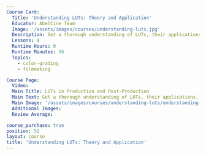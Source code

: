 ```yaml
---
Course Card:
  Title: 'Understanding LUTs: Theory and Application'
  Educator: AbelCine Team
  Image: '/assets/images/courses/understanding-luts.jpg'
  Description: Get a thorough understanding of LUTs, their applications, creation process, and implementation throughout production and post-production.
  Lessons: 4
  Runtime Hours: 0
  Runtime Minutes: 56
  Topics:
    - color-grading
    - filmmaking

Course Page:
  Video:
  Main Title: LUTs in Production and Post-Production
  Main Text: Get a thorough understanding of LUTs, their applications, creation process, and implementation throughout production and post-production.
  Main Image: '/assets/images/courses/understanding-luts/understanding-luts-main.jpg'
  Additional Images:
  Review Average:

course_purchase: true
position: 51
layout: course
title: 'Understanding LUTs: Theory and Application'
---
```


